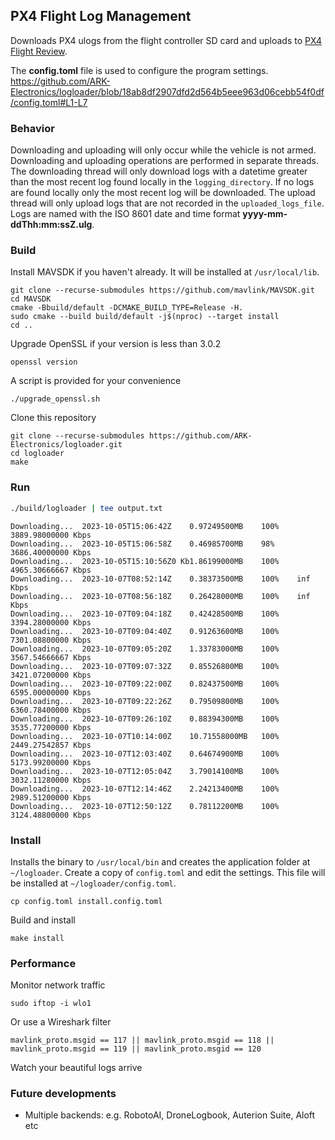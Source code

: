 ## PX4 Flight Log Management
Downloads PX4 ulogs from the flight controller SD card and uploads to [PX4 Flight Review](https://review.px4.io/).

The **config.toml** file is used to configure the program settings.
https://github.com/ARK-Electronics/logloader/blob/18ab8df2907dfd2d564b5eee963d06cebb54f0df/config.toml#L1-L7

### Behavior
Downloading and uploading will only occur while the vehicle is not armed. Downloading and uploading operations are performed in separate threads. The downloading thread will only download logs with a datetime greater than the most recent log found locally in the `logging_directory`. If no logs are found locally only the most recent log will be downloaded. The upload thread will only upload logs that are not recorded in the `uploaded_logs_file`. Logs are named with the ISO 8601 date and time format **yyyy-mm-ddThh:mm:ssZ.ulg**.

### Build
Install MAVSDK if you haven't already. It will be installed at `/usr/local/lib`.
```
git clone --recurse-submodules https://github.com/mavlink/MAVSDK.git
cd MAVSDK
cmake -Bbuild/default -DCMAKE_BUILD_TYPE=Release -H.
sudo cmake --build build/default -j$(nproc) --target install
cd ..
```
Upgrade OpenSSL if your version is less than 3.0.2
```
openssl version
```
A script is provided for your convenience
```
./upgrade_openssl.sh
```

Clone this repository
```
git clone --recurse-submodules https://github.com/ARK-Electronics/logloader.git
cd logloader
make
```

### Run
```bash
./build/logloader | tee output.txt
```

```
Downloading...	2023-10-05T15:06:42Z	0.97249500MB	100%	3889.98000000 Kbps
Downloading...	2023-10-05T15:06:58Z	0.46985700MB	98%	3686.40000000 Kbps
Downloading...	2023-10-05T15:10:56Z0 Kb1.86199000MB	100%	4965.30666667 Kbps
Downloading...	2023-10-07T08:52:14Z	0.38373500MB	100%	inf Kbps
Downloading...	2023-10-07T08:56:18Z	0.26428000MB	100%	inf Kbps
Downloading...	2023-10-07T09:04:18Z	0.42428500MB	100%	3394.28000000 Kbps
Downloading...	2023-10-07T09:04:40Z	0.91263600MB	100%	7301.08800000 Kbps
Downloading...	2023-10-07T09:05:20Z	1.33783000MB	100%	3567.54666667 Kbps
Downloading...	2023-10-07T09:07:32Z	0.85526800MB	100%	3421.07200000 Kbps
Downloading...	2023-10-07T09:22:00Z	0.82437500MB	100%	6595.00000000 Kbps
Downloading...	2023-10-07T09:22:26Z	0.79509800MB	100%	6360.78400000 Kbps
Downloading...	2023-10-07T09:26:10Z	0.88394300MB	100%	3535.77200000 Kbps
Downloading...	2023-10-07T10:14:00Z	10.71558000MB	100%	2449.27542857 Kbps
Downloading...	2023-10-07T12:03:40Z	0.64674900MB	100%	5173.99200000 Kbps
Downloading...	2023-10-07T12:05:04Z	3.79014100MB	100%	3032.11280000 Kbps
Downloading...	2023-10-07T12:14:46Z	2.24213400MB	100%	2989.51200000 Kbps
Downloading...	2023-10-07T12:50:12Z	0.78112200MB	100%	3124.48800000 Kbps
```

### Install
Installs the binary to `/usr/local/bin` and creates the application folder at `~/logloader`. Create a copy of `config.toml` and edit the settings. This file will be installed at `~/logloader/config.toml`.
```
cp config.toml install.config.toml
```
Build and install
```
make install
```

### Performance
Monitor network traffic
```
sudo iftop -i wlo1
```
Or use a Wireshark filter
```
mavlink_proto.msgid == 117 || mavlink_proto.msgid == 118 || mavlink_proto.msgid == 119 || mavlink_proto.msgid == 120
```

Watch your beautiful logs arrive

### Future developments
- Multiple backends: e.g. RobotoAI, DroneLogbook, Auterion Suite, Aloft etc
